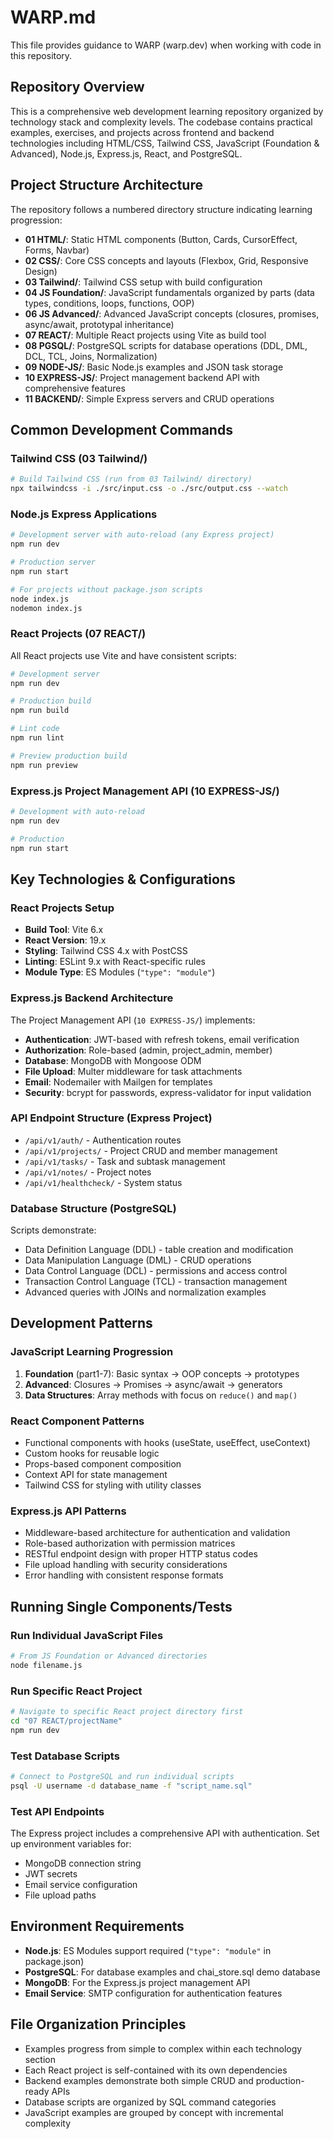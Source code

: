 # WARP.md

This file provides guidance to WARP (warp.dev) when working with code in this repository.

## Repository Overview

This is a comprehensive web development learning repository organized by technology stack and complexity levels. The codebase contains practical examples, exercises, and projects across frontend and backend technologies including HTML/CSS, Tailwind CSS, JavaScript (Foundation & Advanced), Node.js, Express.js, React, and PostgreSQL.

## Project Structure Architecture

The repository follows a numbered directory structure indicating learning progression:

- **01 HTML/**: Static HTML components (Button, Cards, CursorEffect, Forms, Navbar)
- **02 CSS/**: Core CSS concepts and layouts (Flexbox, Grid, Responsive Design)
- **03 Tailwind/**: Tailwind CSS setup with build configuration
- **04 JS Foundation/**: JavaScript fundamentals organized by parts (data types, conditions, loops, functions, OOP)
- **06 JS Advanced/**: Advanced JavaScript concepts (closures, promises, async/await, prototypal inheritance)
- **07 REACT/**: Multiple React projects using Vite as build tool
- **08 PGSQL/**: PostgreSQL scripts for database operations (DDL, DML, DCL, TCL, Joins, Normalization)
- **09 NODE-JS/**: Basic Node.js examples and JSON task storage
- **10 EXPRESS-JS/**: Project management backend API with comprehensive features
- **11 BACKEND/**: Simple Express servers and CRUD operations

## Common Development Commands

### Tailwind CSS (03 Tailwind/)
```bash
# Build Tailwind CSS (run from 03 Tailwind/ directory)
npx tailwindcss -i ./src/input.css -o ./src/output.css --watch
```

### Node.js Express Applications
```bash
# Development server with auto-reload (any Express project)
npm run dev

# Production server
npm run start

# For projects without package.json scripts
node index.js
nodemon index.js
```

### React Projects (07 REACT/)
All React projects use Vite and have consistent scripts:
```bash
# Development server
npm run dev

# Production build
npm run build

# Lint code
npm run lint

# Preview production build
npm run preview
```

### Express.js Project Management API (10 EXPRESS-JS/)
```bash
# Development with auto-reload
npm run dev

# Production
npm run start
```

## Key Technologies & Configurations

### React Projects Setup
- **Build Tool**: Vite 6.x
- **React Version**: 19.x
- **Styling**: Tailwind CSS 4.x with PostCSS
- **Linting**: ESLint 9.x with React-specific rules
- **Module Type**: ES Modules (`"type": "module"`)

### Express.js Backend Architecture
The Project Management API (`10 EXPRESS-JS/`) implements:
- **Authentication**: JWT-based with refresh tokens, email verification
- **Authorization**: Role-based (admin, project_admin, member)
- **Database**: MongoDB with Mongoose ODM
- **File Upload**: Multer middleware for task attachments
- **Email**: Nodemailer with Mailgen for templates
- **Security**: bcrypt for passwords, express-validator for input validation

### API Endpoint Structure (Express Project)
- `/api/v1/auth/` - Authentication routes
- `/api/v1/projects/` - Project CRUD and member management
- `/api/v1/tasks/` - Task and subtask management
- `/api/v1/notes/` - Project notes
- `/api/v1/healthcheck/` - System status

### Database Structure (PostgreSQL)
Scripts demonstrate:
- Data Definition Language (DDL) - table creation and modification
- Data Manipulation Language (DML) - CRUD operations
- Data Control Language (DCL) - permissions and access control
- Transaction Control Language (TCL) - transaction management
- Advanced queries with JOINs and normalization examples

## Development Patterns

### JavaScript Learning Progression
1. **Foundation** (part1-7): Basic syntax → OOP concepts → prototypes
2. **Advanced**: Closures → Promises → async/await → generators
3. **Data Structures**: Array methods with focus on `reduce()` and `map()`

### React Component Patterns
- Functional components with hooks (useState, useEffect, useContext)
- Custom hooks for reusable logic
- Props-based component composition
- Context API for state management
- Tailwind CSS for styling with utility classes

### Express.js API Patterns
- Middleware-based architecture for authentication and validation
- Role-based authorization with permission matrices
- RESTful endpoint design with proper HTTP status codes
- File upload handling with security considerations
- Error handling with consistent response formats

## Running Single Components/Tests

### Run Individual JavaScript Files
```bash
# From JS Foundation or Advanced directories
node filename.js
```

### Run Specific React Project
```bash
# Navigate to specific React project directory first
cd "07 REACT/projectName"
npm run dev
```

### Test Database Scripts
```bash
# Connect to PostgreSQL and run individual scripts
psql -U username -d database_name -f "script_name.sql"
```

### Test API Endpoints
The Express project includes a comprehensive API with authentication. Set up environment variables for:
- MongoDB connection string
- JWT secrets
- Email service configuration
- File upload paths

## Environment Requirements

- **Node.js**: ES Modules support required (`"type": "module"` in package.json)
- **PostgreSQL**: For database examples and chai_store.sql demo database
- **MongoDB**: For the Express.js project management API
- **Email Service**: SMTP configuration for authentication features

## File Organization Principles

- Examples progress from simple to complex within each technology section
- Each React project is self-contained with its own dependencies
- Backend examples demonstrate both simple CRUD and production-ready APIs
- Database scripts are organized by SQL command categories
- JavaScript examples are grouped by concept with incremental complexity
